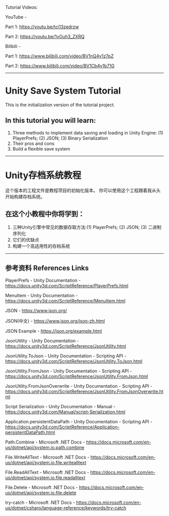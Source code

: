 Tutorial Videos: 

YouTube - 

  Part 1: https://youtu.be/tci13zedrzw
  
  Part 2: https://youtu.be/1vOuh3_ZXRQ
  
  
Bilibili - 

  Part 1: https://www.bilibili.com/video/BV1nQ4y1z7pZ
  
  Part 2: https://www.bilibili.com/video/BV1Cb4y1b71G

-----------------------------------------------------------

# Unity Save System Tutorial
This is the initialization version of the tutorial project.

## In this tutorial you will learn: 
1. Three methods to implement data saving and loading in Unity Engine: (1) PlayerPrefs; (2) JSON; (3) Binary Serialization
2. Their pros and cons
3. Build a flexible save system

-----------------------------------------------------------

# Unity存档系统教程
这个版本的工程文件是教程项目的初始化版本。
你可以使用这个工程跟着我从头开始构建存档系统。

## 在这个小教程中你将学到：
1. 三种Unity引擎中常见的数据存取方法:(1) PlayerPrefs; (2) JSON; (3) 二进制序列化
2. 它们的优缺点
3. 构建一个高适用性的存档系统

-----------------------------------------------------------

## 参考资料 References Links
PlayerPrefs - Unity Documentation -
https://docs.unity3d.com/ScriptReference/PlayerPrefs.html

MenuItem - Unity Documentation -
https://docs.unity3d.com/ScriptReference/MenuItem.html

JSON - https://www.json.org/

JSON(中文) - https://www.json.org/json-zh.html

JSON Example - https://json.org/example.html

JsonUtility - Unity Documentation - 
https://docs.unity3d.com/ScriptReference/JsonUtility.html

JsonUtility.ToJson - Unity Documentation - Scripting API -
https://docs.unity3d.com/ScriptReference/JsonUtility.ToJson.html

JsonUtility.FromJson - Unity Documentation - Scripting API -
https://docs.unity3d.com/ScriptReference/JsonUtility.FromJson.html

JsonUtility.FromJsonOverwrite - Unity Documentation - Scripting API -
https://docs.unity3d.com/ScriptReference/JsonUtility.FromJsonOverwrite.html

Script Serialization - Unity Documentation - Manual - 
https://docs.unity3d.com/Manual/script-Serialization.html

Application.persistentDataPath - Unity Documentation - Scripting API -
https://docs.unity3d.com/ScriptReference/Application-persistentDataPath.html

Path.Combine - Microsoft .NET Docs -
https://docs.microsoft.com/en-us/dotnet/api/system.io.path.combine

File.WriteAllText - Microsoft .NET Docs -
https://docs.microsoft.com/en-us/dotnet/api/system.io.file.writealltext

File.ReadAllText - Microsoft .NET Docs -
https://docs.microsoft.com/en-us/dotnet/api/system.io.file.readalltext

File.Delete - Microsoft .NET Docs -
https://docs.microsoft.com/en-us/dotnet/api/system.io.file.delete

try-catch - Microsoft .NET Docs -
https://docs.microsoft.com/en-us/dotnet/csharp/language-reference/keywords/try-catch
